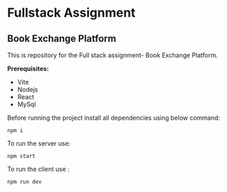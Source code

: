 # Fullstack Assignment 
## Book Exchange Platform 
This is repository for the Full stack assignment- Book Exchange Platform.  

**Prerequisites:** 
- Vite 
- Nodejs
- React
- MySql

Before running the project install all dependencies using below command: 
```
npm i 
``` 

To run the server use: 
``` 
npm start
```  
To run the client use : 
``` 
npm run dev
```
